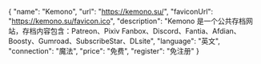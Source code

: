 {
    "name": "Kemono",
    "url": "https://kemono.su/",
    "faviconUrl": "https://kemono.su/favicon.ico",
    "description": "Kemono 是一个公共存档网站，存档内容包含：Patreon、Pixiv Fanbox、Discord、Fantia、Afdian、Boosty、Gumroad、SubscribeStar、DLsite",
    "language": "英文",
    "connection": "魔法",
    "price": "免费",
    "register": "免注册"
}